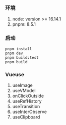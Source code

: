 ### 环境

1. node: version >= 16.14.1
2. pnpm: 8.5.1

### 启动

```
pnpm install
pnpm dev
pnpm build:test
pnpm build

```

### Vueuse

1. useImage
2. useVModel
3. onClickOutside
4. useRefHistory
5. useTransition
6. useInterObserve
7. useClipboard
